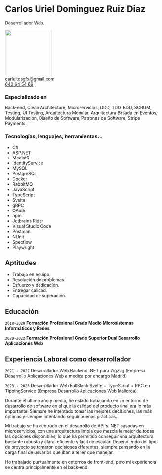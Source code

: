 # Carlos Uriel Dominguez Ruiz Diaz

Desarrollador Web.

<img src="https://i.postimg.cc/GpxFf5pq/Carlos-2022.png" height="150">

<div id="webaddress">
<a href="mailto:carluitosgfx@gmail.com">carluitosgfx@gmail.com</a>
<br>
<a href="tel:640645469">640 64 54 69</a>
</div>

### Especializado en

Back-end, Clean Architecture, Microservicios,  DDD, TDD, BDD, SCRUM, Testing, UI Testing, Arquitectura Modular, Arquitectura Basada en Eventos, Modularización, Diseño de Software, Patrones de Software, Stripe Payments.

### Tecnologías, lenguajes, herramientas...

- C#
- ASP.NET
- MediatR
- IdentityService
- MySQL
- PostgreSQL
- Docker
- RabbitMQ
- JavaScript
- TypeScript
- Svelte
- gRPC
- OAuth
- npm
- Jetbrains Rider
- Visual Studio Code
- Postman
- NUnit
- Specflow
- Playwright

## Aptitudes

- Trabajo en equipo.
- Resolución de problemas.
- Esfuerzo y dedicación.
- Entregar calidad.
- Capacidad de superación.

## Educación

`2018-2020`
__Formación Profesional Grado Medio Microsistemas Informáticos y Redes__

`2020-2022`
__Formación Profesional Grado Superior Dual Desarrollo Aplicaciones Web__

## Experiencia Laboral como desarrollador

`2021 - 2022`
Desarrollador Web Backend .NET para ZigZag (Empresa Desarrollo Aplicaciones Web a medida por encargo Madrid)

`2023 - 2023`
Desarrollador Web FullStack Svelte + TypeScript + RPC en TippingService (Empresa Desarrollo Aplicaciones Web Mallorca)

Durante el último año y medio, he estado trabajando en un entorno de desarrollo de software en el que la calidad del producto final era lo más importante. Siempre he intentado tomar las mejores decisiones, las más óptimas y siempre intentando seguir buenas prácticas.

Mi trabajo se ha centrado en el desarrollo de API's .NET basadas en microservicios, con una arquitectura limpia que mezcla lo mejor de todas las opciones disponibles, lo que ha permitido conseguir una arquitectura bastante robusta y clara, eficiente y fácil de escalar. Dependiendo del tipo de proyecto se tomaron decisiones diferentes, siempre pensando en la carga final de usuarios que iban a tener que manejar.

He trabajado puntualmente en entornos de front-end, pero mi experiencia se centra principalmente en el back-end.
